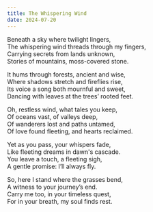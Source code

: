 ```yaml
---
title: The Whispering Wind
date: 2024-07-20
---
```


Beneath a sky where twilight lingers,  
The whispering wind threads through my fingers,  
Carrying secrets from lands unknown,  
Stories of mountains, moss-covered stone.  

It hums through forests, ancient and wise,  
Where shadows stretch and fireflies rise,  
Its voice a song both mournful and sweet,  
Dancing with leaves at the trees’ rooted feet.  

Oh, restless wind, what tales you keep,  
Of oceans vast, of valleys deep,  
Of wanderers lost and paths untamed,  
Of love found fleeting, and hearts reclaimed.  

Yet as you pass, your whispers fade,  
Like fleeting dreams in dawn's cascade.  
You leave a touch, a fleeting sigh,  
A gentle promise: I’ll always fly.  

So, here I stand where the grasses bend,  
A witness to your journey’s end.  
Carry me too, in your timeless quest,  
For in your breath, my soul finds rest.  
